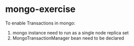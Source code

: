 # mongo-exercise

To enable Transactions in mongo:
1. mongo instance need to run as a single node replica set 
2. MongoTransactionManager bean need to be declared